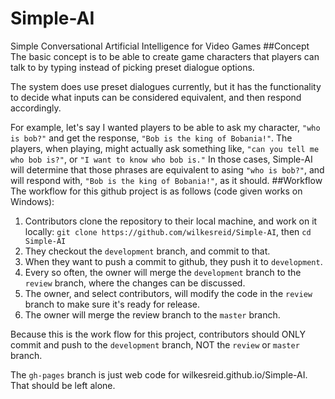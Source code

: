 # Simple-AI
Simple Conversational Artificial Intelligence for Video Games
##Concept
The basic concept is to be able to create game characters that players can talk to by typing instead of picking preset dialogue options.

The system does use preset dialogues currently, but it has the functionality to decide what inputs can be considered equivalent, and then
respond accordingly.

For example, let's say I wanted players to be able to ask my character, `"who is bob?"` and get the response, `"Bob is the king of Bobania!"`.
The players, when playing, might actually ask something like, `"can you tell me who bob is?"`, or `"I want to know who bob is."` 
In those cases, Simple-AI will determine that those phrases are equivalent to asing `"who is bob?"`, and will respond with, `"Bob is the king
of Bobania!"`, as it should.
##Workflow
The workflow for this github project is as follows (code given works on Windows):

1. Contributors clone the repository to their local machine, and work on it locally: `git clone https://github.com/wilkesreid/Simple-AI`, then `cd Simple-AI`
2. They checkout the `development` branch, and commit to that.
3. When they want to push a commit to github, they push it to `development`.
4. Every so often, the owner will merge the `development` branch to the `review` branch, where the changes can be discussed.
5. The owner, and select contributors, will modify the code in the `review` branch to make sure it's ready for release.
6. The owner will merge the review branch to the `master` branch.

Because this is the work flow for this project, contributors should ONLY commit and push to the `development` branch, NOT the `review` or `master` branch.

The `gh-pages` branch is just web code for wilkesreid.github.io/Simple-AI. That should be left alone.
